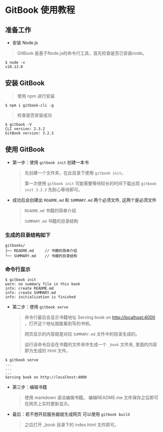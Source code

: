 # GitBook 使用教程

## 准备工作

* 安装 Node.js

> GitBook 是基于Node.js的命令行工具，首先检查是否已安装node。

```text
$ node -v
v10.13.0
```

## 安装 GitBook

> 使用 npm 进行安装

```text
$ npm i gitbook-cli -g
```

> 检查是否安装成功

```text
$ gitbook -V
CLI version: 2.3.2
GitBook version: 3.2.3
```

## 使用 GitBook

* 第一步：使用 `gitbook init` 创建一本书

  > 先创建一个文件夹，在此目录下使用 `gitbook init`。
  >
  > 第一次使用 `gitbook init` 可能需要等待较长的时间下载出现 `gitbook init 3.2.3` 先耐心等待即可。

* 成功后会创建出 `README.md` 和 `SUMMARY.md` 两个必须文件, 这两个是必须文件

  > `README.md` 书籍的简单介绍
  >
  > `SUMMARY.md` 书籍的目录结构

### 生成的目录结构如下

```text
gitbooks/
├── README.md     // 书籍的简单介绍
└── SUMMARY.md    // 书籍的目录结构
```

### 命令行显示

```text
$ gitbook init
warn: no summary file in this book 
info: create README.md 
info: create SUMMARY.md 
info: initialization is finished
```

* 第二步：使用 `gitbook serve`

  > 命令行最后会显示书籍地址 Serving book on [http://localhost:4000](http://localhost:4000) ，打开这个地址就能看到写的书啦。
  >
  > 网页显示的内容就是对应 `SUMMARY.md` 文件中的目录生成的。
  >
  > 运行该命令后会在书籍的文件夹中生成一个 `_book` 文件夹, 里面的内容即为生成的 html 文件。

```text
$ gitbook serve
...
...
...
Serving book on http://localhost:4000
```

* 第三步：编辑书籍

  > 使用 markdown 语法编辑书籍。 编辑README.me 文件保存之后即可在网页上实时更新显示。

* 最后：若不想开启服务器就生成网页 可以使用 `gitbook build`

  > 之后打开 \_book 目录下的 index.html 文件即可。

